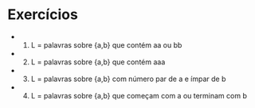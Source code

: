  # Exercícios

- 1. L = palavras sobre {a,b} que contém aa ou bb 
- 2. L = palavras sobre {a,b} que contém aaa 
- 3. L = palavras sobre {a,b} com número par de a e ímpar de b
- 4. L = palavras sobre {a,b} que começam com a ou terminam com b 




